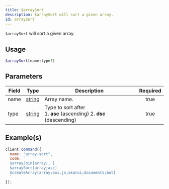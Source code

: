 ```yaml
---
title: $arraySort
description: $arraySort will sort a given array.
id: arraySort
---
```


`$arraySort` will sort a given array.

## Usage

```php
$arraySort[name;type?]
```

## Parameters

| Field | Type                                                                                              | Description                                                              | Required |
| ----- | ------------------------------------------------------------------------------------------------- | ------------------------------------------------------------------------ | :------: |
| name  | [string](https://developer.mozilla.org/en-US/docs/Web/JavaScript/Reference/Global_Objects/String) | Array name.                                                              |   true   |
| type  | [string](https://developer.mozilla.org/en-US/docs/Web/JavaScript/Reference/Global_Objects/String) | Type to sort after <br /> 1. **asc** (ascending) 2. **dsc** (descending) |   true   |

## Example(s)

```javascript
client.command({
  name: "array-sort",
  code: `
  $arrayJoin[array;, ]
  $arraySort[array;asc]
  $createArray[array;aoi.js;akarui;documents;bot]
  `
});
```

